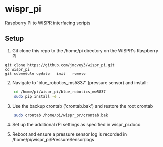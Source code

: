 # wispr_pi
Raspberry Pi to WISPR interfacing scripts

## Setup
1. Git clone this repo to the /home/pi directory on the WISPR's Raspberry Pi
```
git clone https://github.com/jmcvey3/wispr_pi.git
cd wispr_pi
git submodule update --init --remote
```
2. Navigate to 'blue_robotics_ms5837' (pressure sensor) and install:
```bash
    cd /home/pi/wispr_pi/blue_robotics_mw5837
    sudo pip install -e .
```

3. Use the backup crontab ('crontab.bak') and restore the root crontab 
```bash
    sudo crontab /home/pi/wispr_pr/crontab.bak
```

4. Set up the additional rPi settings as specified in wispr_pi.docx

5. Reboot and ensure a pressure sensor log is recorded in /home/pi/wispr_pi/PressureSensor/logs
